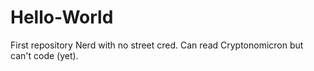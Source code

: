 # Hello-World
First repository
Nerd with no street cred.
Can read Cryptonomicron but can't code (yet).
